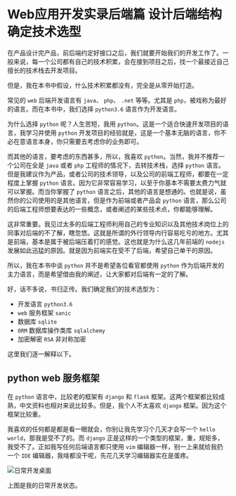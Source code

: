 #  Web应用开发实录后端篇 设计后端结构 确定技术选型

在产品设计完产品，前后端约定好接口之后，我们就要开始我们的开发工作了。一般来说，每一个公司都有自己的技术积累，会在接到项目之后，找一个最接近自己擅长的技术栈去开发项目。

但是，我在本书中假设，什么技术积累都没有，完全是从零开始打造。

常见的 `web` 后端开发语言有 `java`、 `php`、 `.net` 等等。尤其是 `php`，被戏称为最好的语言。而在本书中，我们选择 `python3.6` 语言作为开发语言。

为什么选择 `python` 呢？人生苦短，我用 `python`。这是一个适合快速开发项目的语言，我学习并使用 `python` 开发项目的经验就是，这是一个基本无脑的语言，你不必在意语言本身，你只需要去考虑你的业务即可。

而其他的语言，要考虑的东西甚多，所以，我喜欢 `python`。当然，我并不推荐一个公司在全是 `java` 或者 `php` 工程师的情况下，去转技术栈，选择 `python` 语言。但是我建议作为产品，或者公司的技术领导，以及公司的前端工程师，都要在一定程度上掌握 `python` 语言。因为它非常容易学习，以至于你基本不需要太费力气就可以掌握。而当你掌握了 `python` 语言之后，其他的语言是想通的。也就是说，虽然你的公司使用的是其他语言，但是作为前端或者产品会 `python` 语言，那么公司的后端工程师想要表达的一些概念，或者阐述的某些技术点，你都能够理解。

这非常重要。我见过太多的后端工程师利用自己的专业知识以及其他技术岗位上的同事对后端的不了解，瞎忽悠。这就是所谓的外行领导内行容易吃亏的地方。尤其是前端，基本是属于被后端压着打的感觉。这也就是为什么这几年前端的 `nodejs` 发展如此迅猛的原因。就是因为前端实在受不了后端，希望自己单干的原因。

所以，我在本书中谈 `python` 并不是希望各位看官都使用 `python` 作为后端开发的主力语言，而是希望借由我的阐述，让大家都对后端有一定的了解。

好，话不多说，书归正传。我们确定我们的技术选型为：

- 开发语言 `python3.6`
- `web` 服务框架 `sanic`
- 数据库 `sqlite`
- `ORM` 数据库操作类库 `sqlalchemy`
- 加密解密 `RSA` 非对称加密

这里我们逐一解释以下。

## python web 服务框架

在 `python` 语言中，比较老的框架有 `django` 和 `flask` 框架。这两个框架都比较成熟，中文资料也相对来说比较多。但是，我个人不太喜欢 `django` 框架。因为这个框架比较重。

我喜欢的任何都是都是看一眼就会，你别让我先学习个几天才会写一个 `hello world`，那我是受不了的。而 `django` 正是这样的一个类型的框架，重，规矩多，我受不了。正如我写任何后端语言都只使用 `vim` 编辑器一样，别一上来就给我扔一个 `IDE` 编辑器，我啥都没干呢，先花几天学习编辑器实在是蛋疼。

![日常开发桌面](https://raw.githubusercontent.com/fengcms/articles/master/image/c3/83ba662faede707748707a41dc93cc.jpg)

上图是我的日常开发状态。

